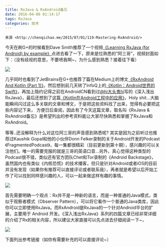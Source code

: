 ```yaml
---
title: RxJava & RxAndroid备忘
date: 2016-04-06 01:14:17
tags: RxJava
categories: 技术
---
```



    来源 <http://chenqichao.me/2015/07/01/119-Mastering-RxAndroid/> 

今天在刷G+的时候看到Dave Smith推荐了一个视频[《Learning RxJava (for Android) by example》](https://www.youtube.com/watch?v=k3D0cWyNno4)点进去看了一下，原来是位熟悉的”阿三哥”，视频封面如下：（没有歧视的意思，不要喷我啊~，为什么感到熟悉？接着往下看）

[](http://7mnllc.com1.z0.glb.clouddn.com/kp.png)

[![](http://7mnllc.com1.z0.glb.clouddn.com/kp.png)](http://7mnllc.com1.z0.glb.clouddn.com/kp.png)

几乎同时也看到了JetBrains在G+也推荐了篇在Medium上的博文[《RxAndroid And Kotlin (Part 1)》](https://medium.com/@ahmedrizwan/rxandroid-and-kotlin-part-1-f0382dc26ed8)，然后想到前几天转了InfoQ上的[《Kotlin：Android世界的Swift》](http://www.infoq.com/cn/news/2015/06/Android-JVM-JetBrains-Kotlin)，再加上隐约记得之前在AndroidCN看到过[@hi大头鬼hi](http://weibo.com/brucefromsdu)写的《深入浅出RxJava》，最后还想到了这篇[《Kotlin在Android工程中的应用》](http://www.jianshu.com/p/a7fadc79e0fb)，Holy shit…大脑能瞬间闪过这么多关联的文章和博文，于是把这些资料找了出来，觉得有必要把这些内容记下来，
方便日后查阅，因此有了今天这篇文章，取名叫《RxJava & RxAndroid备忘》是希望列出的参考资料能让大家尽快熟悉和掌握了RxJava和RxAndroid。

等等..还没解释为什么对这位阿三哥的声音感到熟悉呢? 其实是因为之前听过也推荐过Kaushik Gopal和他的小伙伴Donn Felker录制的关于Android开发的Podcast《FragmentedPodcast》，每一集都很精彩（目前更新到第十期），感兴趣的可以关注他们。唯一的需要克服的就是三哥的英语口音…另外，真心觉得这种类型的Podcast很不错，类似还有官方团队Chet和Tor录制的《Android Backstage》，虽然国内也有类似《内核恐慌》的技术播客，但只是针对Android或者iOS的目前并没有发现（如果你有推荐可以直接评论或者联系我），再者就是希望以后开始工作了可以找到同样感兴趣的人，可以一起来做这样有趣的事情。
<!--more-->
[](http://7mnllc.com1.z0.glb.clouddn.com/fragmented-logo.png)

[![](http://7mnllc.com1.z0.glb.clouddn.com/fragmented-logo.png)](http://7mnllc.com1.z0.glb.clouddn.com/fragmented-logo.png)

首先需要明确一个观点：Rx并不是一种新的语言，而是一种普通的Java模式，类似于观察者模式（Observer Pattern），可以将它看作一个普通的Java类库，因此你可以立即使用RxJava。而RxAndroid是RxJava的一个针对Android平台的扩展，主要用于 Android 开发。《深入浅出RxJava》系列的四篇文章已经非常详细的介绍了Rx的相关内容，所以建议大家直接可以先点进去仔细阅读一下~，

[](http://7mnllc.com1.z0.glb.clouddn.com/RxJava-Android.jpg)

[![](http://7mnllc.com1.z0.glb.clouddn.com/RxJava-Android.jpg)](http://7mnllc.com1.z0.glb.clouddn.com/RxJava-Android.jpg)

下面列出参考链接（如你有需要补充的可以直接评论~）